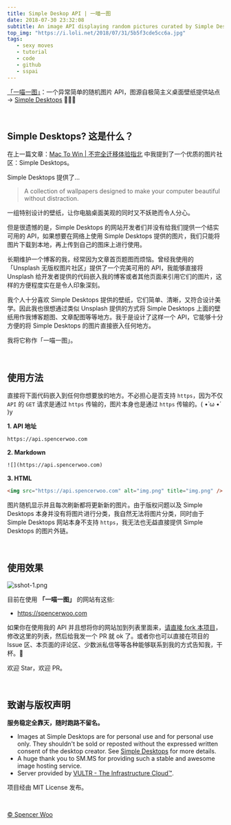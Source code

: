 ```yaml
---
title: Simple Deskop API | 一喵一图
date: 2018-07-30 23:32:08
subtitle: An image API displaying random pictures curated by Simple Desktops.
top_img: "https://i.loli.net/2018/07/31/5b5f3cde5cc6a.jpg"
tags:
   - sexy moves
   - tutorial
   - code
   - github
   - sspai
---
```


[「一喵一图」](https://github.com/spencerwoo98/spencer-simple-desktop-api)：一个异常简单的随机图片 API，图源自极简主义桌面壁纸提供站点 → [Simple Desktops](http://simpledesktops.com) 🎉🎉🎉

<br>

## Simple Desktops? 这是什么？

在上一篇文章：[Mac To Win | 不完全迁移体验指北](https://sspai.com/post/45742) 中我提到了一个优质的图片社区：Simple Desktops。

Simple Desktops 提供了...

> A collection of wallpapers designed to make your computer beautiful without distraction.

一组特别设计的壁纸，让你电脑桌面美观的同时又不妖艳而令人分心。

但是很遗憾的是，Simple Desktops 的网站开发者们并没有给我们提供一个结实可用的 API，如果想要在网络上使用 Simple Desktops 提供的图片，我们只能将图片下载到本地，再上传到自己的图床上进行使用。

长期维护一个博客的我，经常因为文章首页题图而烦恼。曾经我使用的「Unsplash 无版权图片社区」提供了一个完美可用的 API，我能够直接将 Unsplash 给开发者提供的代码嵌入我的博客或者其他页面来引用它们的图片，这样的方便程度实在是令人印象深刻。

我个人十分喜欢 Simple Desktops 提供的壁纸，它们简单、清晰，又符合设计美学。因此我也很想通过类似 Unsplash 提供的方式将 Simple Desktops 上面的壁纸用作我博客题图、文章配图等等地方。我于是设计了这样一个 API，它能够十分方便的将 Simple Desktops 的图片直接嵌入任何地方。

我将它称作「一喵一图」。

<br>

## 使用方法

直接将下面代码嵌入到任何你想要放的地方。不必担心是否支持 `https`，因为不仅 `API` 的 `GET` 请求是通过 `https` 传输的，图片本身也是通过 `https` 传输的。( •̀ ω •́ )y

**1. API 地址**

```html
https://api.spencerwoo.com
```

**2. Markdown**

```html
![](https://api.spencerwoo.com)
```

**3. HTML**

```html
<img src="https://api.spencerwoo.com" alt="img.png" title="img.png" />
```

图片随机显示并且每次刷新都将更新新的图片。由于版权问题以及 Simple Desktops 本身并没有将图片进行分类，我自然无法将图片分类，同时由于 Simple Desktops 网站本身不支持 `https`，我无法也无益直接提供 Simple Desktops 的图片外链。

<br>

## 使用效果

![sshot-1.png](https://i.loli.net/2018/07/30/5b5ecdb7b783a.png)

目前在使用 **「一喵一图」** 的网站有这些:

- https://spencerwoo.com

如果你在使用我的 API 并且想将你的网站加到列表里面来，[请直接 fork 本项目](https://github.com/spencerwoo98/spencer-simple-desktop-api)，修改这里的列表，然后给我发一个 PR 就 ok 了。或者你也可以直接在项目的 Issue 区、本页面的评论区、少数派私信等等各种能够联系到我的方式告知我，干杯。🎉

欢迎 Star，欢迎 PR。

<br>

## 致谢与版权声明

**服务稳定全靠天，随时跑路不留名。**

- Images at Simple Desktops are for personal use and for personal use only. They shouldn't be sold or reposted without the expressed written consent of the desktop creator. See [Simple Desktops](http://simpledesktops.com/about/) for more details.
- A huge thank you to SM.MS for providing such a stable and awesome image hosting service. 
- Server provided by [VULTR - The Infrastructure Cloud™](https://www.vultr.com/).

项目经由 MIT License 发布。

<br>

[© Spencer Woo](https://spencerwoo.com)